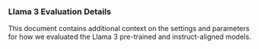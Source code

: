 ### Llama 3 Evaluation Details
This document contains additional context on the settings and parameters for how we evaluated the Llama 3 pre-trained and instruct-aligned models.
